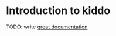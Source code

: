 # Introduction to kiddo

TODO: write [great documentation](http://jacobian.org/writing/what-to-write/)
